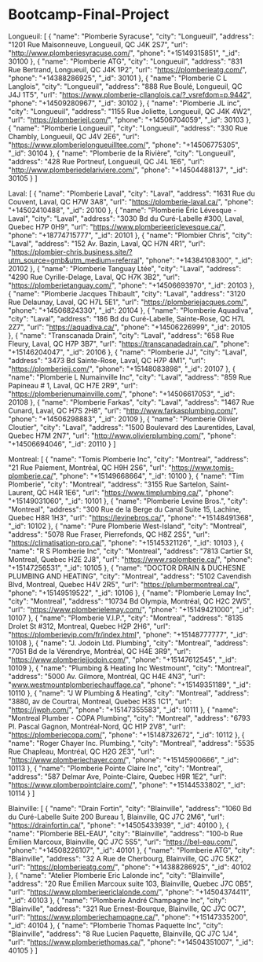 # Bootcamp-Final-Project

Longueuil:
[
    {
        "name": "Plomberie Syracuse",
        "city": "Longueuil",
        "address": "1201 Rue Maisonneuve, Longueuil, QC J4K 2S7",
        "url": "http://www.plomberiesyracuse.com/",
        "phone": "+15149315851",
        "_id": 30100
    },
    {
        "name": "Plomberie ATG",
        "city": "Longueuil",
        "address": "831 Rue Bertrand, Longueuil, QC J4K 1P2",
        "url": "https://plomberieatg.com/",
        "phone": "+14388286925",
        "_id": 30101
    },
    {
        "name": "Plomberie C L Langlois",
        "city": "Longueuil",
        "address": "888 Rue Boulé, Longueuil, QC J4J 1T5",
        "url": "https://www.plomberie-cllanglois.ca/?_vsrefdom=p.9442",
        "phone": "+14509280967",
        "_id": 30102
    },    {
        "name": "Plomberie JL inc",
        "city": "Longueuil",
        "address": "1155 Rue Joliette, Longueuil, QC J4K 4W2",
        "url": "https://plomberiejl.com/",
        "phone": "+14506704059",
        "_id": 30103
    },    {
        "name": "Plomberie Longueuil",
        "city": "Longueuil",
        "address": "330 Rue Chambly, Longueuil, QC J4V 2E6",
        "url": "https://www.plomberielongueuilltee.com/",
        "phone": "+14506775305",
        "_id": 30104
    },    {
        "name": "Plomberie de la Rivière",
        "city": "Longueuil",
        "address": "428 Rue Portneuf, Longueuil, QC J4L 1E6",
        "url": "http://www.plomberiedelariviere.com/",
        "phone": "+14504488137",
        "_id": 30105
    }
]    


Laval: 
[
{
    "name": "Plomberie Laval",
    "city": "Laval",
    "address": "1631 Rue du Couvent, Laval, QC H7W 3A8",
    "url": "https://plomberie-laval.ca/",
    "phone": "+14502410488",
    "_id": 20100
},
{
    "name": "Plomberie Éric Lévesque - Laval",
    "city": "Laval",
    "address": "3030 Bd du Curé-Labelle #300, Laval, Quebec H7P 0H9",
    "url": "https://www.plomberieericlevesque.ca/",
    "phone": "+18774715777",
    "_id": 20101
},
{
    "name": "Plombier Chris",
    "city": "Laval",
    "address": "152 Av. Bazin, Laval, QC H7N 4R1",
    "url": "https://plombier-chris.business.site/?utm_source=gmb&utm_medium=referral",
    "phone": "+14384108300",
    "_id": 20102
},
{
    "name": "Plomberie Tanguay Ltée",
    "city": "Laval",
    "address": "4290 Rue Cyrille-Delage, Laval, QC H7K 3B2",
    "url": "https://plomberietanguay.com/",
    "phone": "+14506693970",
    "_id": 20103
},
{
    "name": "Plomberie Jacques Thibault",
    "city": "Laval",
    "address": "3120 Rue Delaunay, Laval, QC H7L 5E1",
    "url": "https://plomberiejacques.com/",
    "phone": "+14506824330",
    "_id": 20104
},
{
    "name": "Plomberie Aquadiva",
    "city": "Laval",
    "address": "186 Bd du Curé-Labelle, Sainte-Rose, QC H7L 2Z7",
    "url": "https://aquadiva.ca/",
    "phone": "+14506226999",
    "_id": 20105
},
{
    "name": "Transcanada Drain",
    "city": "Laval",
    "address": "658 Rue Fleury, Laval, QC H7P 3B7",
    "url": "https://transcanadadrain.ca/",
    "phone": "+15146204047",
    "_id": 20106
},
{
    "name": "Plomberie JJ",
    "city": "Laval",
    "address": "3473 Bd Sainte-Rose, Laval, QC H7P 4M1",
    "url": "https://plomberiejj.com/",
    "phone": "+15148083898",
    "_id": 20107
},
{
    "name": "Plomberie L Numainville Inc",
    "city": "Laval",
    "address": "859 Rue Papineau # 1, Laval, QC H7E 2R9",
    "url": "https://plomberienumainville.com/",
    "phone": "+14506617053",
    "_id": 20108
},
{
    "name": "Plomberie Farkas",
    "city": "Laval",
    "address": "1467 Rue Cunard, Laval, QC H7S 2H8",
    "url": "http://www.farkasplumbing.com/",
    "phone": "+14506298883",
    "_id": 20109
},
{
    "name": "Plomberie Olivier Cloutier",
    "city": "Laval",
    "address": "1500 Boulevard des Laurentides, Laval, Quebec H7M 2N7",
    "url": "http://www.olivierplumbing.com/",
    "phone": "+14506694046",
    "_id": 20110
}
]


Montreal:
[
{
    "name": "Tomis Plomberie Inc",
    "city": "Montreal",
    "address": "21 Rue Paiement, Montréal, QC H9H 2S6",
    "url": "https://www.tomis-plomberie.ca/",
    "phone": "+15149668664",
    "_id": 10100
},
{
    "name": "Tim Plomberie",
    "city": "Montreal",
    "address": "3155 Rue Sartelon, Saint-Laurent, QC H4R 1E6",
    "url": "https://www.timplumbing.ca/",
    "phone": "+15149031060",
    "_id": 10101
},
{
    "name": "Plomberie Levine Bros.",
    "city": "Montreal",
    "address": "300 Rue de la Berge du Canal Suite 15, Lachine, Quebec H8R 1H3",
    "url": "https://levinebros.ca/",
    "phone": "+15148491368",
    "_id": 10102
},
{
    "name": "Pure Plomberie West-Island",
    "city": "Montreal",
    "address": "5078 Rue Fraser, Pierrefonds, QC H8Z 2S5",
    "url": "https://climatisation-pro.ca/",
    "phone": "+15145321126",
    "_id": 10103
},
{
    "name": "R S Plomberie Inc",
    "city": "Montreal",
    "address": "7813 Cartier St, Montreal, Quebec H2E 2J8",
    "url": "https://www.rsplomberie.ca/",
    "phone": "+15147256531",
    "_id": 10105
},
{
    "name": "DOCTOR DRAIN & DUCHESNE PLUMBING AND HEATING",
    "city": "Montreal",
    "address": "5102 Cavendish Blvd, Montreal, Quebec H4V 2R5",
    "url": "https://plumbermontreal.ca/",
    "phone": "+15149519522",
    "_id": 10106
},
{
    "name": "Plomberie Lemay Inc",
    "city": "Montreal",
    "address": "10734 Bd Olympia, Montréal, QC H2C 2W5",
    "url": "https://www.plomberielemay.com/",
    "phone": "+15149421000",
    "_id": 10107
},
{
    "name": "Plomberie V.I.P.",
    "city": "Montreal",
    "address": "8135 Drolet St #312, Montreal, Quebec H2P 2H6",
    "url": "https://plomberievip.com/fr/index.html",
    "phone": "+15148777777",
    "_id": 10108
},
{
    "name": "J. Jodoin Ltd. Plumbing",
    "city": "Montreal",
    "address": "7051 Bd de la Vérendrye, Montréal, QC H4E 3R9",
    "url": "https://www.plomberiejjodoin.com/",
    "phone": "+15147612545",
    "_id": 10109
},
{
    "name": "Plumbing & Heating Inc Westmount",
    "city": "Montreal",
    "address": "5000 Av. Gilmore, Montréal, QC H4E 4N3",
    "url": "www.westmountplomberiechauffage.ca",
    "phone": "+15149351189",
    "_id": 10110
},
{
    "name": "J W Plumbing & Heating",
    "city": "Montreal",
    "address": "3880, av de Courtrai, Montreal, Quebec H3S 1C1",
    "url": "https://jwph.com/",
    "phone": "+15147355583",
    "_id": 10111
},
{
    "name": "Montreal Plumber - COPA Plumbing",
    "city": "Montreal",
    "address": "6793 Pl. Pascal Gagnon, Montréal-Nord, QC H1P 2V8",
    "url": "https://plomberiecopa.com/",
    "phone": "+15148732672",
    "_id": 10112
},
{
    "name": "Roger Chayer Inc. Plumbing.",
    "city": "Montreal",
    "address": "5535 Rue Chapleau, Montréal, QC H2G 2E3",
    "url": "https://www.plomberiechayer.com/",
    "phone": "+15145900666",
    "_id": 10113
},
{
    "name": "Plomberie Pointe Claire Inc",
    "city": "Montreal",
    "address": "587 Delmar Ave, Pointe-Claire, Quebec H9R 1E2",
    "url": "https://www.plomberpointclaire.com/",
    "phone": "+15144533802",
    "_id": 10114
}
]


Blainville:
[
    {
        "name": "Drain Fortin",
        "city": "Blainville",
        "address": "1060 Bd du Curé-Labelle Suite 200 Bureau 1, Blainville, QC J7C 2M6",
        "url": "https://drainfortin.ca/",
        "phone": "+14505433939",
        "_id": 40100
    },
    {
        "name": "Plomberie BEL-EAU",
        "city": "Blainville",
        "address": "100-b Rue Émilien Marcoux, Blainville, QC J7C 5S5",
        "url": "https://bel-eau.com/",
        "phone": "+14508226107",
        "_id": 40101
    },
    {
        "name": "Plomberie ATG",
        "city": "Blainville",
        "address": "32 A Rue de Cherbourg, Blainville, QC J7C 5K2",
        "url": "https://plomberieatg.com/",
        "phone": "+14388286925",
        "_id": 40102
    },    {
        "name": "Atelier Plomberie Eric Lalonde inc",
        "city": "Blainville",
        "address": "20 Rue Émilien Marcoux suite 103, Blainville, Quebec J7C 0B5",
        "url": "https://www.plomberieericlalonde.com/",
        "phone": "+14504374411",
        "_id": 40103
    },    {
        "name": "Plomberie André Champagne Inc",
        "city": "Blainville",
        "address": "321 Rue Ernest-Bourque, Blainville, QC J7C 0C7",
        "url": "https://www.plomberiechampagne.ca/",
        "phone": "+15147335200",
        "_id": 40104
    },    {
        "name": "Plomberie Thomas Paquette Inc",
        "city": "Blainville",
        "address": "8 Rue Lucien Paquette, Blainville, QC J7C 1J4",
        "url": "https://www.plomberiethomas.ca/",
        "phone": "+14504351007",
        "_id": 40105
    }
]